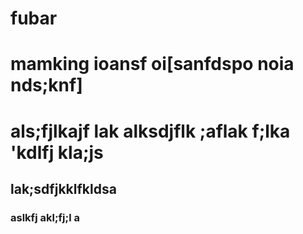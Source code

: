
# fubar 
# mamking ioansf oi[sanfdspo noia nds;knf]
# als;fjlkajf lak alksdjflk ;aflak f;lka 'kdlfj kla;js 
## lak;sdfjkklfkldsa
### aslkfj akl;fj;l a